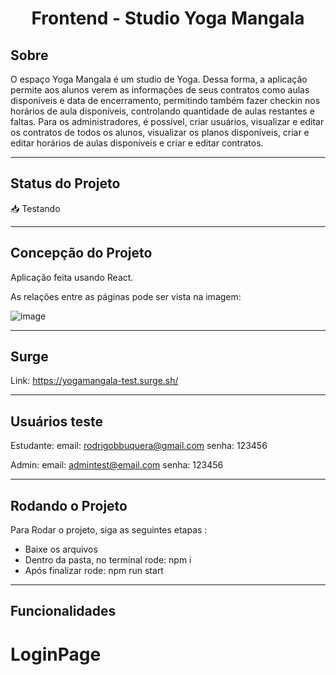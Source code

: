 
<h1 align="center">
     Frontend - Studio Yoga Mangala
</h1>

##  Sobre

O espaço Yoga Mangala é um studio de Yoga. Dessa forma, a aplicação permite aos alunos verem as informações de seus contratos como aulas disponíveis e data de encerramento, permitindo também fazer checkin nos horários de aula disponíveis, controlando quantidade de aulas restantes e faltas. Para os administradores, é possível, criar usuários, visualizar e editar os contratos de todos os alunos, visualizar os planos disponíveis, criar e editar horários de aulas disponíveis e criar e editar contratos.

---
##  Status do Projeto

📥 Testando 

---

## Concepção do Projeto

Aplicação feita usando React. 

As relações entre as páginas pode ser vista na imagem:

![image](https://user-images.githubusercontent.com/81428197/183218762-627d3618-fc11-4fa3-91a3-8a369b3fc9b1.png)

---

## Surge
Link: https://yogamangala-test.surge.sh/

---

## Usuários teste
Estudante:
email: rodrigobbuquera@gmail.com
senha: 123456

Admin:
email: admintest@email.com
senha: 123456

---
## Rodando o Projeto


Para Rodar o projeto, siga as seguintes etapas :

- Baixe os arquivos
- Dentro da pasta, no terminal rode: npm i
- Após finalizar rode: npm run start

---

## Funcionalidades

# LoginPage 

